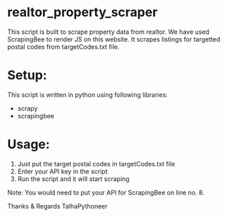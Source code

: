 # realtor_property_scraper
This script is built to scrape property data from realtor. We have used ScrapingBee to render JS on this website. It scrapes listings for targetted postal codes from targetCodes.txt file.

# Setup:
This script is written in python using following libraries:
- scrapy
- scrapingbee

# Usage:
1) Just put the target postal codes in targetCodes.txt file
2) Enter your API key in the script
3) Run the script and it will start scraping

Note: You would need to put your API for ScrapingBee on line no. 8.

Thanks & Regards
TalhaPythoneer
